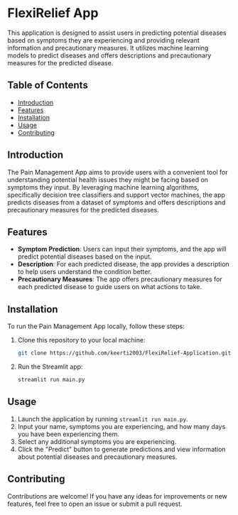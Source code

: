 # FlexiRelief App

This application is designed to assist users in predicting potential diseases based on symptoms they are experiencing and providing relevant information and precautionary measures. It utilizes machine learning models to predict diseases and offers descriptions and precautionary measures for the predicted disease.

## Table of Contents

- [Introduction](#introduction)
- [Features](#features)
- [Installation](#installation)
- [Usage](#usage)
- [Contributing](#contributing)

## Introduction

The Pain Management App aims to provide users with a convenient tool for understanding potential health issues they might be facing based on symptoms they input. By leveraging machine learning algorithms, specifically decision tree classifiers and support vector machines, the app predicts diseases from a dataset of symptoms and offers descriptions and precautionary measures for the predicted diseases.

## Features

- **Symptom Prediction**: Users can input their symptoms, and the app will predict potential diseases based on the input.
- **Description**: For each predicted disease, the app provides a description to help users understand the condition better.
- **Precautionary Measures**: The app offers precautionary measures for each predicted disease to guide users on what actions to take.

## Installation

To run the Pain Management App locally, follow these steps:

1. Clone this repository to your local machine:

   ```bash
   git clone https://github.com/keerti2003/FlexiRelief-Application.git
   ```

2. Run the Streamlit app:

   ```bash
   streamlit run main.py
   ```

## Usage

1. Launch the application by running `streamlit run main.py`.
2. Input your name, symptoms you are experiencing, and how many days you have been experiencing them.
3. Select any additional symptoms you are experiencing.
4. Click the "Predict" button to generate predictions and view information about potential diseases and precautionary measures.

## Contributing

Contributions are welcome! If you have any ideas for improvements or new features, feel free to open an issue or submit a pull request.

